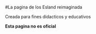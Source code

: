 #La pagina de los Esland reimaginada

Creada para fines didacticos y educativos

**Esta pagina  no es oficial**